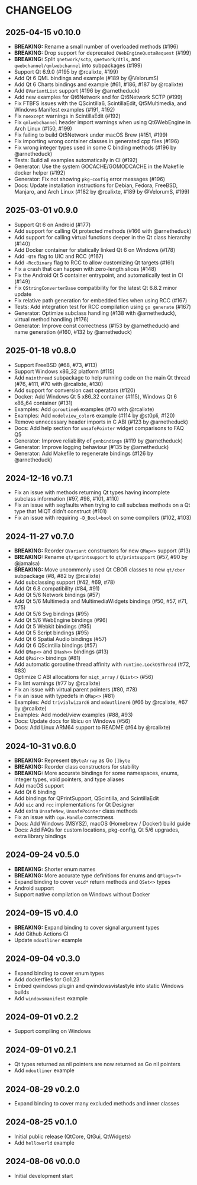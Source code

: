 # CHANGELOG

## 2025-04-15 v0.10.0

- **BREAKING:** Rename a small number of overloaded methods (#196)
- **BREAKING:** Drop support for deprecated `QWebEngineQuotaRequest` (#199)
- **BREAKING:** Split `qnetwork/sctp`, `qnetwork/dtls`, and `qwebchannel/qmlwebchannel` into subpackages (#199)
- Support Qt 6.9.0 (#195 by @rcalixte, #199)
- Add Qt 6 QML bindings and example (#189 by @VelorumS)
- Add Qt 6 Charts bindings and example (#61, #186, #187 by @rcalixte)
- Add `QVariantList` support (#196 by @arnetheduck)
- Add new examples for Qt6Network and for Qt6Network SCTP (#199)
- Fix FTBFS issues with the QScintilla6, ScintillaEdit, Qt5Multimedia, and Windows Manifest examples (#191, #192)
- Fix `noexcept` warnings in ScintillaEdit (#192)
- Fix `qmlwebchannel` header import warnings when using Qt6WebEngine in Arch Linux (#150, #199)
- Fix failing to build Qt5Network under macOS Brew (#151, #199)
- Fix importing wrong container classes in generated cpp files (#196)
- Fix wrong integer types used in some C binding methods (#196 by @arnetheduck)
- Tests: Build all examples automatically in CI (#192)
- Generator: Use the system GOCACHE/GOMODCACHE in the Makefile docker helper (#192)
- Generator: Fix not showing `pkg-config` error messages (#196)
- Docs: Update installation instructions for Debian, Fedora, FreeBSD, Manjaro, and Arch Linux (#182 by @rcalixte, #189 by @VelorumS, #199)

## 2025-03-01 v0.9.0

- Support Qt 6 on Android (#177)
- Add support for calling Qt protected methods (#166 with @arnetheduck)
- Add support for calling virtual functions deeper in the Qt class hierarchy (#140)
- Add Docker container for statically linked Qt 6 on Windows (#178)
- Add `-Qt6` flag to UIC and RCC (#167)
- Add `-RccBinary` flag to RCC to allow customizing Qt targets (#161)
- Fix a crash that can happen with zero-length slices (#148)
- Fix the Android Qt 5 container entrypoint, and automatically test in CI (#149)
- Fix `QStringConverterBase` compatibility for the latest Qt 6.8.2 minor update
- Fix relative path generation for embedded files when using RCC (#167)
- Tests: Add integration test for RCC compilation using `go generate` (#167)
- Generator: Optimize subclass handling (#138 with @arnetheduck), virtual method handling (#176)
- Generator: Improve const correctness (#153 by @arnetheduck) and name generation (#160, #132 by @arnetheduck)

## 2025-01-18 v0.8.0

- Support FreeBSD (#68, #73, #113)
- Support Windows x86_32 platform (#115)
- Add `mainthread` subpackage to help running code on the main Qt thread (#76, #111, #70 with @rcalixte, #130)
- Add support for conversion cast operators (#120)
- Docker: Add Windows Qt 5 x86_32 container (#115), Windows Qt 6 x86_64 container (#131)
- Examples: Add `goroutine6` examples (#70 with @rcalixte)
- Examples: Add `modelview_color6` example (#114 by @st0pli, #120)
- Remove unnecessary header imports in C ABI (#123 by @arnetheduck)
- Docs: Add help section for `unsafePointer` widget comparisons to FAQ Q5
- Generator: Improve reliability of `genbindings` (#119 by @arnetheduck)
- Generator: Improve logging behaviour (#135 by @arnetheduck)
- Generator: Add Makefile to regenerate bindings (#126 by @arnetheduck)

## 2024-12-16 v0.7.1

- Fix an issue with methods returning Qt types having incomplete subclass information (#97, #98, #101, #110)
- Fix an issue with segfaults when trying to call subclass methods on a Qt type that MIQT didn't construct (#101)
- Fix an issue with requiring `-D_Bool=bool` on some compilers (#102, #103)

## 2024-11-27 v0.7.0

- **BREAKING:** Reorder `QVariant` constructors for new `QMap<>` support (#13)
- **BREAKING:** Rename `qt/qprintsupport` to `qt/printsupport` (#57, #90 by @jamalsa)
- **BREAKING:** Move uncommonly used Qt CBOR classes to new `qt/cbor` subpackage (#8, #82 by @rcalixte)
- Add subclassing support (#42, #69, #78)
- Add Qt 6.8 compatibility (#84, #91)
- Add Qt 5/6 Network bindings (#57)
- Add Qt 5/6 Multimedia and MultimediaWidgets bindings (#50, #57, #71, #75)
- Add Qt 5/6 Svg bindings (#95)
- Add Qt 5/6 WebEngine bindings (#96)
- Add Qt 5 Webkit bindings (#95)
- Add Qt 5 Script bindings (#95)
- Add Qt 6 Spatial Audio bindings (#57)
- Add Qt 6 QScintilla bindings (#57)
- Add `QMap<>` and `QHash<>` bindings (#13)
- Add `QPair<>` bindings (#81)
- Add automatic goroutine thread affinity with `runtime.LockOSThread` (#72, #83)
- Optimize C ABI allocations for `miqt_array` / `QList<>` (#56)
- Fix lint warnings (#77 by @rcalixte)
- Fix an issue with virtual parent pointers (#80, #78)
- Fix an issue with typedefs in `QMap<>` (#81)
- Examples: Add `trivialwizard6` and `mdoutliner6` (#66 by @rcalixte, #67 by @rcalixte)
- Examples: Add model/view examples (#88, #93)
- Docs: Update docs for libicu on Windows (#56)
- Docs: Add Linux ARM64 support to README (#64 by @rcalixte)

## 2024-10-31 v0.6.0

- **BREAKING:** Represent `QByteArray` as Go `[]byte`
- **BREAKING:** Reorder class constructors for stability
- **BREAKING:** More accurate bindings for some namespaces, enums, integer types, void pointers, and type aliases
- Add macOS support
- Add Qt 6 binding
- Add bindings for QPrintSupport, QScintilla, and ScintillaEdit
- Add `uic` and `rcc` implementations for Qt Designer
- Add extra `UnsafeNew`, `UnsafePointer` class methods
- Fix an issue with `cgo.Handle` correctness
- Docs: Add Windows (MSYS2), macOS (Homebrew / Docker) build guide
- Docs: Add FAQs for custom locations, pkg-config, Qt 5/6 upgrades, extra library bindings

## 2024-09-24 v0.5.0

- **BREAKING:** Shorter enum names
- **BREAKING:** More accurate type definitions for enums and `QFlags<T>`
- Expand binding to cover `void*` return methods and `QSet<>` types
- Android support
- Support native compilation on Windows without Docker

## 2024-09-15 v0.4.0

- **BREAKING:** Expand binding to cover signal argument types
- Add Github Actions CI
- Update `mdoutliner` example

## 2024-09-04 v0.3.0

- Expand binding to cover enum types
- Add dockerfiles for Go1.23
- Embed qwindows plugin and qwindowsvistastyle into static Windows builds
- Add `windowsmanifest` example

## 2024-09-01 v0.2.2

- Support compiling on Windows

## 2024-09-01 v0.2.1

- Qt types returned as nil pointers are now returned as Go nil pointers
- Add `mdoutliner` example

## 2024-08-29 v0.2.0

- Expand binding to cover many excluded methods and inner classes

## 2024-08-25 v0.1.0

- Initial public release (QtCore, QtGui, QtWidgets)
- Add `helloworld` example

## 2024-08-06 v0.0.0

- Initial development start

